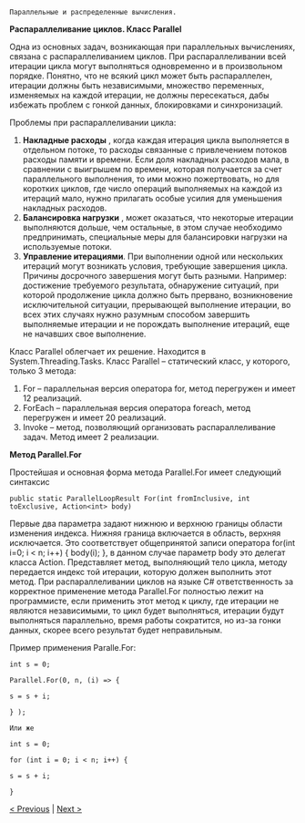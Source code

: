 ```
Параллельные и распределенные вычисления.
```
**Распараллеливание циклов. Класс Parallel**

Одна из основных задач, возникающая при параллельных вычислениях, связана с
распараллеливанием циклов. При распараллеливании всей итерации цикла могут выполняться
одновременно и в произвольном порядке. Понятно, что не всякий цикл может быть
распараллелен, итерации должны быть независимыми, множество переменных, изменяемых на
каждой итерации, не должны пересекаться, дабы избежать проблем с гонкой данных,
блокировками и синхронизаций.

Проблемы при распараллеливании цикла:

1. **Накладные расходы** , когда каждая итерация цикла выполняется в отдельном потоке, то
    расходы связанные с привлечением потоков расходы памяти и времени. Если доля
    накладных расходов мала, в сравнении с выигрышем по времени, которая получается за
    счет параллельного выполнения, то ими можно пожертвовать, но для коротких циклов,
    где число операций выполняемых на каждой из итераций мало, нужно прилагать особые
    усилия для уменьшения накладных расходов.
2. **Балансировка нагрузки** , может оказаться, что некоторые итерации выполняются дольше,
    чем остальные, в этом случае необходимо предпринимать, специальные меры для
    балансировки нагрузки на используемые потоки.
3. **Управление итерациями**. При выполнении одной или нескольких итераций могут
    возникать условия, требующие завершения цикла. Причины досрочного завершения могут
    быть разными. Например: достижение требуемого результата, обнаружение ситуаций, при
    которой продолжение цикла должно быть прервано, возникновение исключительной
    ситуации, прерывающей выполнение итерации, во всех этих случаях нужно разумным
    способом завершить выполняемые итерации и не порождать выполнение итераций, еще
    не начавших свое выполнение.

Класс Parallel облегчает их решение. Находится в System.Threading.Tasks. Класс Parallel –
статический класс, у которого, только 3 метода:

1. For – параллельная версия оператора for, метод перегружен и имеет 12 реализаций.
2. ForEach – параллельная версия оператора foreach, метод перегружен и имеет 20
    реализаций.
3. Invoke – метод, позволяющий организовать распараллеливание задач. Метод имеет 2
    реализации.

**Метод Parallel.For**

Простейшая и основная форма метода Parallel.For имеет следующий синтаксис
```
public static ParallelLoopResult For(int fromInclusive, int toExclusive, Action<int> body)
```
Первые два параметра задают нижнюю и верхнюю границы области изменения индекса. Нижняя
граница включается в область, верхняя исключается. Это соответствует общепринятой записи
оператора for(int i=0; i < n; i++) { body(i); }, в данном случае параметр body это делегат класса
Action. Представляет метод, выполняющий тело цикла, методу передается индекс той итерации,
которую должен выполнить этот метод. При распараллеливании циклов на языке C#
ответственность за корректное применение метода Parallel.For полностью лежит на
программисте, если применить этот метод к циклу, где итерации не являются независимыми, то
цикл будет выполняться, итерации будут выполняться параллельно, время работы сократится, но
из-за гонки данных, скорее всего результат будет неправильным.


Пример применения Paralle.For:
```
int s = 0;

Parallel.For(0, n, (i) => {

s = s + i;

} );

Или же

int s = 0;

for (int i = 0; i < n; i++) {

s = s + i;

}
```
[< Previous](5.md) | [Next >](7.md)